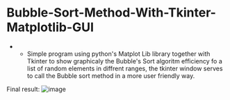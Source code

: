 # Bubble-Sort-Method-With-Tkinter-Matplotlib-GUI
* - Simple program using python's Matplot Lib library together with Tkinter to show graphicaly the Bubble's Sort algoritm efficiency fo a list of random elements in diffrent ranges, the tkinter window serves to call the Bubble sort method in a more user friendly way.

Final result:
![image](https://user-images.githubusercontent.com/103237188/197356600-3108dac7-08bb-4fd6-9f86-5517bd662976.png)
